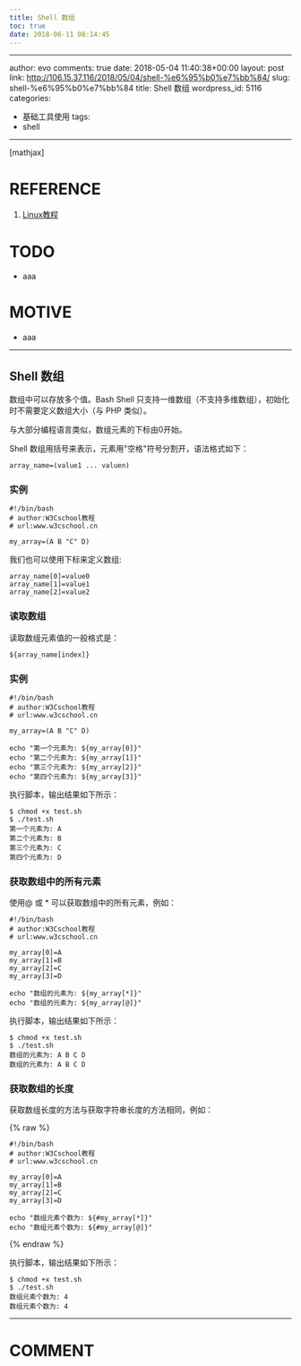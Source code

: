 ```yaml
---
title: Shell 数组
toc: true
date: 2018-06-11 08:14:45
---
```

---
author: evo
comments: true
date: 2018-05-04 11:40:38+00:00
layout: post
link: http://106.15.37.116/2018/05/04/shell-%e6%95%b0%e7%bb%84/
slug: shell-%e6%95%b0%e7%bb%84
title: Shell 数组
wordpress_id: 5116
categories:
- 基础工具使用
tags:
- shell
---

<!-- more -->

[mathjax]


# REFERENCE






  1. [Linux教程](https://www.w3cschool.cn/linux/)




# TODO






  * aaa




# MOTIVE






  * aaa





* * *





## Shell 数组


数组中可以存放多个值。Bash Shell 只支持一维数组（不支持多维数组），初始化时不需要定义数组大小（与 PHP 类似）。

与大部分编程语言类似，数组元素的下标由0开始。

Shell 数组用括号来表示，元素用"空格"符号分割开，语法格式如下：


    array_name=(value1 ... valuen)





### 实例




    #!/bin/bash
    # author:W3Cschool教程
    # url:www.w3cschool.cn

    my_array=(A B "C" D)



我们也可以使用下标来定义数组:


    array_name[0]=value0
    array_name[1]=value1
    array_name[2]=value2





### 读取数组


读取数组元素值的一般格式是：


    ${array_name[index]}





### 实例




    #!/bin/bash
    # author:W3Cschool教程
    # url:www.w3cschool.cn

    my_array=(A B "C" D)

    echo "第一个元素为: ${my_array[0]}"
    echo "第二个元素为: ${my_array[1]}"
    echo "第三个元素为: ${my_array[2]}"
    echo "第四个元素为: ${my_array[3]}"



执行脚本，输出结果如下所示：


    $ chmod +x test.sh
    $ ./test.sh
    第一个元素为: A
    第二个元素为: B
    第三个元素为: C
    第四个元素为: D





### 获取数组中的所有元素


使用@ 或 * 可以获取数组中的所有元素，例如：


    #!/bin/bash
    # author:W3Cschool教程
    # url:www.w3cschool.cn

    my_array[0]=A
    my_array[1]=B
    my_array[2]=C
    my_array[3]=D

    echo "数组的元素为: ${my_array[*]}"
    echo "数组的元素为: ${my_array[@]}"



执行脚本，输出结果如下所示：


    $ chmod +x test.sh
    $ ./test.sh
    数组的元素为: A B C D
    数组的元素为: A B C D




### 获取数组的长度


获取数组长度的方法与获取字符串长度的方法相同，例如：

{% raw %}


    #!/bin/bash
    # author:W3Cschool教程
    # url:www.w3cschool.cn

    my_array[0]=A
    my_array[1]=B
    my_array[2]=C
    my_array[3]=D

    echo "数组元素个数为: ${#my_array[*]}"
    echo "数组元素个数为: ${#my_array[@]}"

{% endraw %}


执行脚本，输出结果如下所示：


    $ chmod +x test.sh
    $ ./test.sh
    数组元素个数为: 4
    数组元素个数为: 4
























* * *





# COMMENT
